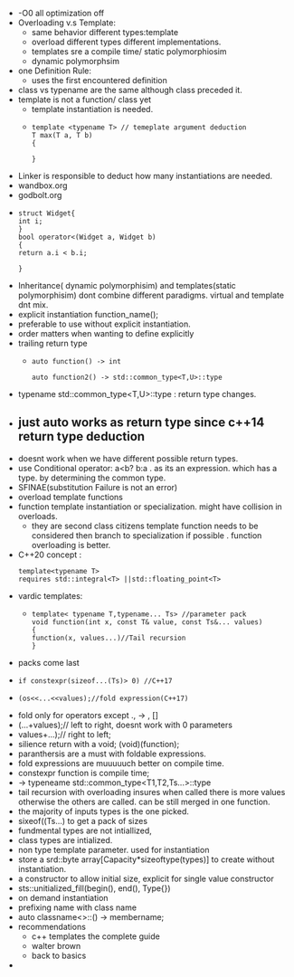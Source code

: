 - -O0 all optimization off
- Overloading v.s Template:
	- same behavior different types:template
	- overload different types different implementations.
	- templates sre a compile time/ static polymorphiosim
	- dynamic polymorphsim
- one Definition Rule:
	- uses the first encountered definition
- class vs typename are the same although class preceded it.
- template is not a function/ class yet
	- template instantiation is needed.
	- ```template declartion
	  template <typename T> // temeplate argument deduction
	  T max(T a, T b)
	  {
	  
	  }
	  ```
- Linker is responsible to deduct how many instantiations are needed.
- wandbox.org
- godbolt.org
- ```template with overload
  struct Widget{
  int i;
  }
  bool operator<(Widget a, Widget b)
  {
  return a.i < b.i;
  
  }
  ```
- Inheritance( dynamic polymorphisim) and templates(static polymorphisim) dont combine different paradigms. virtual and template dnt mix.
- explicit instantiation function_name<type>();
- preferable to use without explicit instantiation.
- order matters when wanting to define explicitly
- trailing return type
	- ```trailing return
	  auto function() -> int
	  
	  auto function2() -> std::common_type<T,U>::type
	  ```
- typename std::common_type<T,U>::type : return type changes.
- just auto works as return type since c++14 return type deduction
	-
- doesnt work when we have different possible return types.
- use Conditional operator: a<b? b:a . as its an expression. which has a type. by determining the common type.
- SFINAE(substitution Failure is not an error)
- overload template functions
- function template instantiation  or specialization. might have collision in overloads.
	- they are second class citizens template function needs to be considered then branch to specialization if possible . function overloading is better.
- C++20 concept : 
  ```requires
  template<typename T>
  requires std::integral<T> ||std::floating_point<T>
  ```
- vardic templates:
	- ```vardic
	  template< typename T,typename... Ts> //parameter pack
	  void function(int x, const T& value, const Ts&... values)
	  {
	  function(x, values...)//Tail recursion
	  }
	  ```
- packs come last
- ```empty check
  if constexpr(sizeof...(Ts)> 0) //C++17
  ```
- ```fold expressions
  (os<<...<<values);//fold expression(C++17)
  ```
- fold only for operators except ., -> , []
- (...+values);// left to right, doesnt work with 0 parameters
- values+...);// right to left;
- silience return with a void; (void)(function);
- paranthersis are a must with foldable expressions.
- fold expressions are muuuuuch better on compile time.
- constexpr function is compile time;
- -> typeneame std::common_type<T1,T2,Ts...>::type
- tail recursion with overloading insures when called there is more values otherwise the others are called. can be still merged in one function.
- the majority of inputs types is the one picked.
- sixeof((Ts...) to get a pack of sizes
- fundmental types are not intiallized,
- class types are intialized.
- non type template parameter. used for instantiation
- store a srd::byte array[Capacity*sizeoftype(types)] to create without instantiation.
- a constructor to allow initial size, explicit for single value constructor
- sts::unitialized_fill(begin(), end(), Type{})
- on demand instantiation
- prefixing name with class name
- auto classname<>::() -> membername;
- recommendations
	- c++ templates the complete guide
	- walter brown
	- back to basics
-